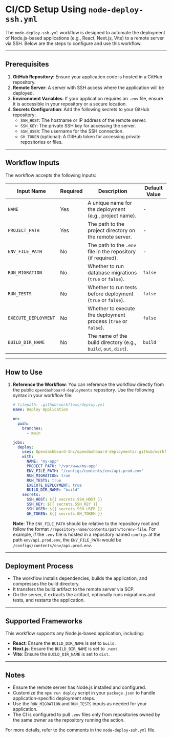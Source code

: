 # CI/CD Setup Using `node-deploy-ssh.yml`

The `node-deploy-ssh.yml` workflow is designed to automate the deployment of Node.js-based applications (e.g., React, Next.js, Vite) to a remote server via SSH. Below are the steps to configure and use this workflow.

---

## Prerequisites

1. **GitHub Repository**: Ensure your application code is hosted in a GitHub repository.
2. **Remote Server**: A server with SSH access where the application will be deployed.
3. **Environment Variables**: If your application requires an `.env` file, ensure it is accessible in your repository or a secure location.
4. **Secrets Configuration**: Add the following secrets to your GitHub repository:
   - `SSH_HOST`: The hostname or IP address of the remote server.
   - `SSH_KEY`: The private SSH key for accessing the server.
   - `SSH_USER`: The username for the SSH connection.
   - `GH_TOKEN` (optional): A GitHub token for accessing private repositories or files.

---

## Workflow Inputs

The workflow accepts the following inputs:

| Input Name         | Required | Description                                                  | Default Value |
|--------------------|----------|--------------------------------------------------------------|---------------|
| `NAME`             | Yes      | A unique name for the deployment (e.g., project name).       | -             |
| `PROJECT_PATH`     | Yes      | The path to the project directory on the remote server.      | -             |
| `ENV_FILE_PATH`    | No       | The path to the `.env` file in the repository (if required). | -             |
| `RUN_MIGRATION`    | No       | Whether to run database migrations (`true` or `false`).      | `false`       |
| `RUN_TESTS`        | No       | Whether to run tests before deployment (`true` or `false`).  | `false`       |
| `EXECUTE_DEPLOYMENT` | No     | Whether to execute the deployment process (`true` or `false`). | `false`       |
| `BUILD_DIR_NAME`   | No       | The name of the build directory (e.g., `build`, `out`, `dist`). | `build`       |

---

## How to Use

1. **Reference the Workflow**:
   You can reference the workflow directly from the public `opendashboard-deployments` repository. Use the following syntax in your workflow file:

   ```yaml
   # filepath: .github/workflows/deploy.yml
   name: Deploy Application

   on:
     push:
       branches:
         - main

   jobs:
     deploy:
       uses: Opendashboard-Inc/opendashboard-deployments/.github/workflows/node-deploy-ssh.yml@main
       with:
         NAME: "my-app"
         PROJECT_PATH: "/var/www/my-app"
         ENV_FILE_PATH: "/configs/contents/env/api.prod.env"
         RUN_MIGRATION: true
         RUN_TESTS: true
         EXECUTE_DEPLOYMENT: true
         BUILD_DIR_NAME: "build"
       secrets:
         SSH_HOST: ${{ secrets.SSH_HOST }}
         SSH_KEY: ${{ secrets.SSH_KEY }}
         SSH_USER: ${{ secrets.SSH_USER }}
         GH_TOKEN: ${{ secrets.GH_TOKEN }}
   ```

   **Note**: The `ENV_FILE_PATH` should be relative to the repository root and follow the format `/repository-name/contents/path/to/env-file`. For example, if the `.env` file is hosted in a repository named `configs` at the path `env/api.prod.env`, the `ENV_FILE_PATH` would be `/configs/contents/env/api.prod.env`.

---

## Deployment Process

- The workflow installs dependencies, builds the application, and compresses the build directory.
- It transfers the build artifact to the remote server via SCP.
- On the server, it extracts the artifact, optionally runs migrations and tests, and restarts the application.

---

## Supported Frameworks

This workflow supports any Node.js-based application, including:
- **React**: Ensure the `BUILD_DIR_NAME` is set to `build`.
- **Next.js**: Ensure the `BUILD_DIR_NAME` is set to `.next`.
- **Vite**: Ensure the `BUILD_DIR_NAME` is set to `dist`.

---

## Notes

- Ensure the remote server has Node.js installed and configured.
- Customize the `npm run deploy` script in your `package.json` to handle application-specific deployment steps.
- Use the `RUN_MIGRATION` and `RUN_TESTS` inputs as needed for your application.
- The CI is configured to pull `.env` files only from repositories owned by the same owner as the repository running the action.

For more details, refer to the comments in the `node-deploy-ssh.yml` file.
